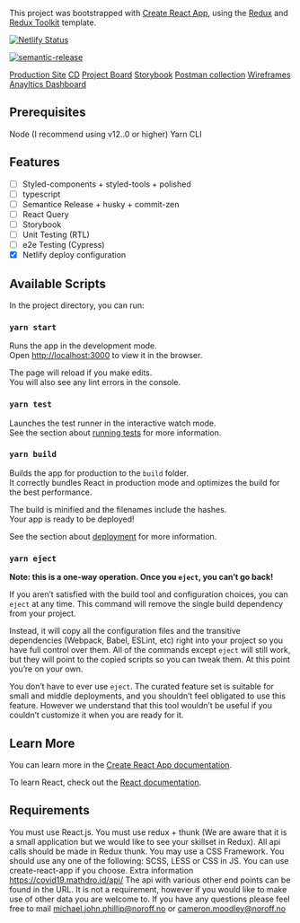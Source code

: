 This project was bootstrapped with [Create React App](https://github.com/facebook/create-react-app), using the [Redux](https://redux.js.org/) and [Redux Toolkit](https://redux-toolkit.js.org/) template.

[![Netlify Status](https://api.netlify.com/api/v1/badges/2b36648d-d9ba-4ad6-aa39-015bb3b4104d/deploy-status)](https://app.netlify.com/sites/cocky-benz-c62210/deploys)

[![semantic-release](https://img.shields.io/badge/%20%20%F0%9F%93%A6%F0%9F%9A%80-semantic--release-e10079.svg)](https://github.com/semantic-release/semantic-release)

[Production Site](https://covivi.netlify.app/)
[CD](https://app.netlify.com/sites/covivi/deploys)
[Project Board](https://github.com/S3ak/covid-dashboard-redux/projects/1?add_cards_query=is%3Aopen)
[Storybook]()
[Postman collection](https://documenter.getpostman.com/view/664217/Tzz5tydH)
[Wireframes]()
[Anayltics Dashboard]()

## Prerequisites

Node (I recommend using v12..0 or higher)
Yarn CLI

## Features

- [ ] Styled-components + styled-tools + polished
- [ ] typescript
- [ ] Semantice Release + husky + commit-zen
- [ ] React Query
- [ ] Storybook
- [ ] Unit Testing (RTL)
- [ ] e2e Testing (Cypress)
- [x] Netlify deploy configuration

## Available Scripts

In the project directory, you can run:

### `yarn start`

Runs the app in the development mode.<br />
Open [http://localhost:3000](http://localhost:3000) to view it in the browser.

The page will reload if you make edits.<br />
You will also see any lint errors in the console.

### `yarn test`

Launches the test runner in the interactive watch mode.<br />
See the section about [running tests](https://facebook.github.io/create-react-app/docs/running-tests) for more information.

### `yarn build`

Builds the app for production to the `build` folder.<br />
It correctly bundles React in production mode and optimizes the build for the best performance.

The build is minified and the filenames include the hashes.<br />
Your app is ready to be deployed!

See the section about [deployment](https://facebook.github.io/create-react-app/docs/deployment) for more information.

### `yarn eject`

**Note: this is a one-way operation. Once you `eject`, you can’t go back!**

If you aren’t satisfied with the build tool and configuration choices, you can `eject` at any time. This command will remove the single build dependency from your project.

Instead, it will copy all the configuration files and the transitive dependencies (Webpack, Babel, ESLint, etc) right into your project so you have full control over them. All of the commands except `eject` will still work, but they will point to the copied scripts so you can tweak them. At this point you’re on your own.

You don’t have to ever use `eject`. The curated feature set is suitable for small and middle deployments, and you shouldn’t feel obligated to use this feature. However we understand that this tool wouldn’t be useful if you couldn’t customize it when you are ready for it.

## Learn More

You can learn more in the [Create React App documentation](https://facebook.github.io/create-react-app/docs/getting-started).

To learn React, check out the [React documentation](https://reactjs.org/).

## Requirements

You must use React.js.
You must use redux + thunk (We are aware that it is a small application but we would like to see your skillset in Redux).
All api calls should be made in Redux thunk.
You may use a CSS Framework.
You should use any one of the following: SCSS, LESS or CSS in JS.
You can use create-react-app if you choose.
Extra information
https://covid19.mathdro.id/api/
The api with various other end points can be found in the URL.
It is not a requirement, however if you would like to make use of other data you are welcome to.
If you have any questions please feel free to mail michael.john.phillip@noroff.no or cameron.moodley@noroff.no
